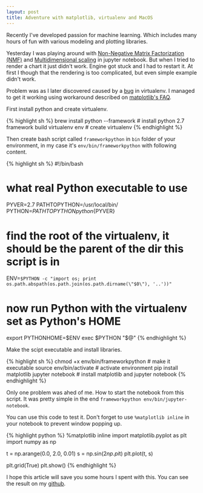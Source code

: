 ```yaml
---
layout: post
title: Adventure with matplotlib, virtualenv and MacOS
---
```


Recently I've developed passion for machine learning. Which includes many hours of fun with various modeling and plotting libraries.

Yesterday I was playing around with [Non-Negative Matrix Factorization (NMF)](http://scikit-learn.org/stable/modules/generated/sklearn.decomposition.NMF.html) and [Multidimensional scaling](http://scikit-learn.org/stable/modules/generated/sklearn.manifold.MDS.html) in jupyter notebook. But when I tried to render a chart it just didn't work.
Engine got stuck and I had to restart it. At first I though that the rendering is too complicated, but even simple example didn't work.

Problem was as I later discovered caused by a [bug](https://github.com/pypa/virtualenv/issues/54) in virtualenv. I managed to get it working using workaround described on [matplotlib's FAQ](http://matplotlib.org/devdocs/faq/virtualenv_faq.html#osx).

First install python and create virtualenv.

{% highlight sh %}
brew install python --framework # install python 2.7 framework build
virtualenv env # create virtualenv
{% endhighlight %}

Then create bash script called `frameworkpython` in `bin` folder of your environment, in my case it's `env/bin/frameworkpython` with following content.

{% highlight sh %}
#!/bin/bash

# what real Python executable to use
PYVER=2.7
PATHTOPYTHON=/usr/local/bin/
PYTHON=${PATHTOPYTHON}python${PYVER}

# find the root of the virtualenv, it should be the parent of the dir this script is in
ENV=`$PYTHON -c "import os; print os.path.abspath(os.path.join(os.path.dirname(\"$0\"), '..'))"`

# now run Python with the virtualenv set as Python's HOME
export PYTHONHOME=$ENV
exec $PYTHON "$@"
{% endhighlight %}

Make the scipt executable and install libraries.

{% highlight sh %}
chmod +x env/bin/frameworkpython # make it executable
source env/bin/activate # activate environment
pip install matplotlib jupyter notebook # install matplotlib and jupyter notebook
{% endhighlight %}

Only one problem was ahed of me. How to start the notebook from this script. It was pretty simple in the end `frameworkpython env/bin/jupyter-notebook`.

You can use this code to test it. Don't forget to use `%matplotlib inline` in your notebook to prevent window popping up.

{% highlight python %}
%matplotlib inline
import matplotlib.pyplot as plt
import numpy as np

t = np.arange(0.0, 2.0, 0.01)
s = np.sin(2*np.pi*t)
plt.plot(t, s)

plt.grid(True)
plt.show()
{% endhighlight %}

I hope this article will save you some hours I spent with this. You can see the result on my [github](https://github.com/stlk/datatalks/blob/master/instagram/nmf_mds.ipynb).
